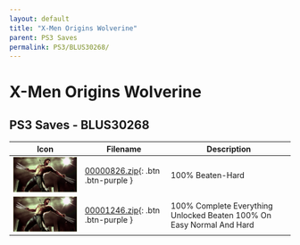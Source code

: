 ```yaml
---
layout: default
title: "X-Men Origins Wolverine"
parent: PS3 Saves
permalink: PS3/BLUS30268/
---
```

# X-Men Origins Wolverine

## PS3 Saves - BLUS30268

| Icon | Filename | Description |
|------|----------|-------------|
| ![X-Men Origins Wolverine](ICON0.PNG) | [00000826.zip](00000826.zip){: .btn .btn-purple } | 100% Beaten-Hard |
| ![X-Men Origins Wolverine](ICON0.PNG) | [00001246.zip](00001246.zip){: .btn .btn-purple } | 100% Complete Everything Unlocked Beaten 100% On Easy Normal And Hard |

